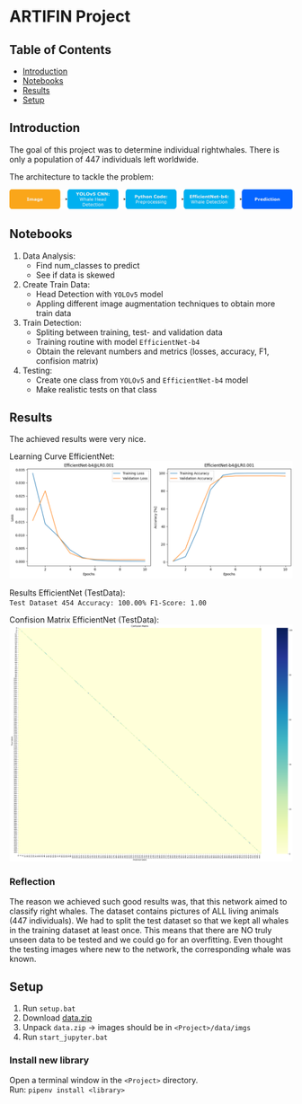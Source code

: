 # ARTIFIN Project

## Table of Contents  
- [Introduction](#introduction)
- [Notebooks](#notebooks)
- [Results](#results)
- [Setup](#setup)

## Introduction
The goal of this project was to determine individual rightwhales. There is only a population of 447 individuals left worldwide.

The architecture to tackle the problem:

![Flow](./_doc/resources/Flow.png)

## Notebooks

1. Data Analysis:  
    - Find num_classes to predict
    - See if data is skewed
2. Create Train Data: 
    - Head Detection with `YOLOv5` model
    - Appling different image augmentation techniques to obtain more train data
3. Train Detection:
    - Spliting between training, test- and validation data
    - Training routine with model `EfficientNet-b4`
    - Obtain the relevant numbers and metrics (losses, accuracy, F1, confision matrix)
4. Testing:
    - Create one class from `YOLOv5` and `EfficientNet-b4` model
    - Make realistic tests on that class

## Results
The achieved results were very nice.

Learning Curve EfficientNet:
![Flow](./_doc/resources/LR1e-3.png)

Results EfficientNet (TestData):  
`Test Dataset 454 Accuracy: 100.00% F1-Score: 1.00`

Confision Matrix EfficientNet (TestData):
![Flow](./_doc/resources/Test_Result_Confusion_Matrix.png)

### Reflection
The reason we achieved such good results was, that this network aimed to classify right whales. The dataset contains pictures of ALL living animals (447 individuals).
We had to split the test dataset so that we kept all whales in the training dataset at least once. This means that there are NO truly unseen data to be tested and we could go for an overfitting. Even thought the testing images where new to the network, the corresponding whale was known.

## Setup

1. Run `setup.bat`
2. Download [data.zip](https://1drv.ms/f/s!Ak9_LVFgcje_hu0DvXKFMZ2eXXHMmg?e=6xAfek)
2. Unpack `data.zip` -> images should be in `<Project>/data/imgs`
3. Run `start_jupyter.bat`

### Install new library

Open a terminal window in the `<Project>` directory.  
Run: `pipenv install <library>`
